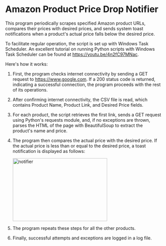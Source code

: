 # Amazon Product Price Drop Notifier

This program periodically scrapes specified Amazon product URLs, compares their prices with desired prices, and sends system toast notifications when a product's actual price falls below the desired price.

To facilitate regular operation, the script is set up with Windows Task Scheduler. An excellent tutorial on running Python scripts with Windows Task Scheduler can be found at https://youtu.be/4n2fC97MNac.

Here's how it works:

1. First, the program checks internet connectivity by sending a GET request to https://www.google.com. If a 200 status code is returned, indicating a successful connection, the program proceeds with the rest of its operations.
2. After confirming internet connectivity, the CSV file is read, which contains Product Name, Product Link, and Desired Price fields.
3. For each product, the script retrieves the first link, sends a GET request using Python's requests module, and, if no exceptions are thrown, parses the HTML of the page with BeautifulSoup to extract the product's name and price.
4. The program then compares the actual price with the desired price. If the actual price is less than or equal to the desired price, a toast notification is displayed as follows:

    <img src="https://phx02pap001files.storage.live.com/y4m_QwvukCKlpWicc08XT9XW_QHFHSmQItgvUs53xdv2h9KrsWdNGB8vEJxQ3UVHPG96aOL4Du0igTYVAYJ2DrcuZV8sWG8vT-mhqeVSeBiU9IsjhygYpkxYkxhzpr38lYdIqS2guhEWE5AwFKO-HjsLcJF7XvX6K8sVu-Ba-hcQY7l7Hf_dzr-2vYscCZF4Hhp?width=515&height=342&cropmode=none" alt="notifier" width="300" height="200">


6. The program repeats these steps for all the other products.
7. Finally, successful attempts and exceptions are logged in a log file.



